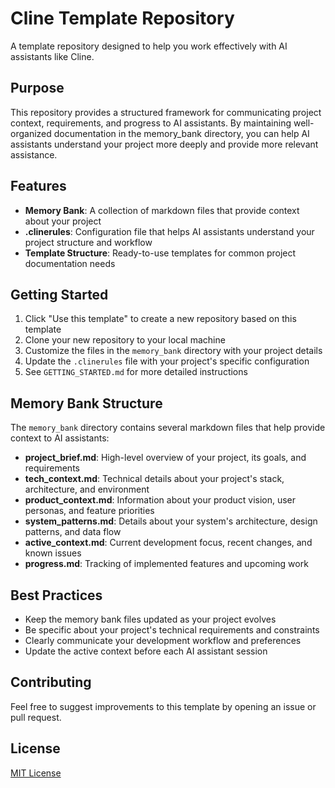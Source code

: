 # Cline Template Repository

A template repository designed to help you work effectively with AI assistants like Cline.

## Purpose

This repository provides a structured framework for communicating project context, requirements, and progress to AI assistants. By maintaining well-organized documentation in the memory_bank directory, you can help AI assistants understand your project more deeply and provide more relevant assistance.

## Features

- **Memory Bank**: A collection of markdown files that provide context about your project
- **.clinerules**: Configuration file that helps AI assistants understand your project structure and workflow
- **Template Structure**: Ready-to-use templates for common project documentation needs

## Getting Started

1. Click "Use this template" to create a new repository based on this template
2. Clone your new repository to your local machine
3. Customize the files in the `memory_bank` directory with your project details
4. Update the `.clinerules` file with your project's specific configuration
5. See `GETTING_STARTED.md` for more detailed instructions

## Memory Bank Structure

The `memory_bank` directory contains several markdown files that help provide context to AI assistants:

- **project_brief.md**: High-level overview of your project, its goals, and requirements
- **tech_context.md**: Technical details about your project's stack, architecture, and environment
- **product_context.md**: Information about your product vision, user personas, and feature priorities
- **system_patterns.md**: Details about your system's architecture, design patterns, and data flow
- **active_context.md**: Current development focus, recent changes, and known issues
- **progress.md**: Tracking of implemented features and upcoming work

## Best Practices

- Keep the memory bank files updated as your project evolves
- Be specific about your project's technical requirements and constraints
- Clearly communicate your development workflow and preferences
- Update the active context before each AI assistant session

## Contributing

Feel free to suggest improvements to this template by opening an issue or pull request.

## License

[MIT License](LICENSE)
